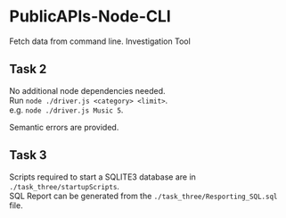 # PublicAPIs-Node-CLI
Fetch data from command line. Investigation Tool

## Task 2
No additional node dependencies needed.\
Run `node ./driver.js <category> <limit>`.\
e.g. `node ./driver.js Music 5`.

Semantic errors are provided.

## Task 3
Scripts required to start a SQLITE3 database are in `./task_three/startupScripts`.\
SQL Report can be generated from the `./task_three/Resporting_SQL.sql` file.
